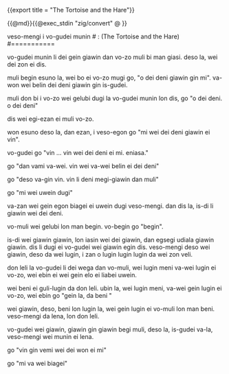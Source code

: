 {{export title = "The Tortoise and the Hare"}}

{{@md}}{{@exec_stdin "zig/convert" @ }}

veso-mengi i vo-gudei munin # : (The Tortoise and the Hare)
#===========

vo-gudei munin li dei gein giawin dan vo-zo muli bi man giasi. deso la, wei dei zon ei dis. 

muli begin esuno la, wei bo ei vo-zo mugi go, "o dei deni giawin gin mi". va-won wei belin dei deni giawin gin is-gudei.

muli don bi i vo-zo wei gelubi dugi la vo-gudei munin lon dis, go "o dei deni. o dei deni"

dis wei egi-ezan ei muli vo-zo.

won esuno deso la, dan ezan, i veso-egon go "mi wei dei deni giawin ei vin".

vo-gudei go "vin ... vin wei dei deni ei mi. eniasa."

go "dan vami va-wei. vin wei va-wei belin ei dei deni"

go "deso va-gin vin. vin li deni megi-giawin dan muli" 

go "mi wei uwein dugi"

va-zan wei gein egon biagei ei uwein dugi veso-mengi. dan dis la, is-di li giawin wei dei deni.

vo-muli wei gelubi lon man begin. vo-begin go "begin".

is-di wei giawin giawin, lon iasin wei dei giawin, dan egsegi udiala giawin giawin.  dis li dugi ei vo-gudei wei giawin egin dis. veso-mengi deso wei giawin, deso da wei lugin, i zan o lugin lugin lugin da wei zon veli.

don leli la vo-gudei li dei wega dan vo-muli, wei lugin meni va-wei lugin ei vo-zo, wei ebin ei wei gein elo ei liabei uwein.

wei beni ei guli-lugin da don leli. ubin la, wei lugin meni, va-wei gein lugin ei vo-zo, wei ebin go "gein la, da beni "

wei giawin, deso, beni lon lugin la, wei gein lugin ei vo-muli lon man beni.  veso-mengi da lena, lon don leli.

vo-gudei wei giawin, giawin gin giawin begi muli, deso la, is-gudei va-la, veso-mengi wei munin ei lena.

go "vin gin vemi wei dei won ei mi"

go "mi va wei biagei"



